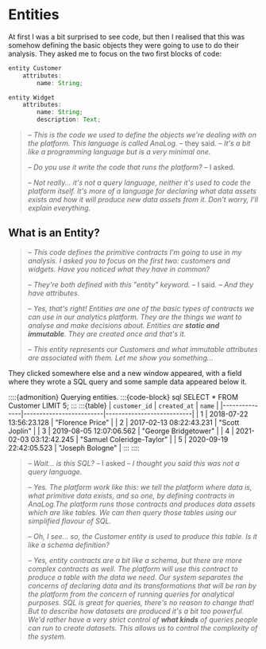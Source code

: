 # Entities

At first I was a bit surprised to see code, but then I realised that this was somehow defining the basic objects they were going to use to do their analysis. They asked me to focus on the two first blocks of code:

```js
entity Customer
    attributes:
        name: String;

entity Widget
    attributes:
        name: String;
        description: Text;
```

>– *This is the code we used to define the objects we're dealing with on the platform. This language is called AnaLog.* – they said. – *It's a bit like a programming language but is a very minimal one.*
>
>– *Do you use it write the code that runs the platform?* – I asked.
>
>– *Not really... it's not a query language, neither it's used to code the platform itself. It's more of a language for declaring what data assets exists and how it will produce new data assets from it. Don't worry, I'll explain everything.*

## What is an Entity?

>– *This code defines the primitive contracts I'm going to use in my analysis. I asked you to focus on the first two: customers and widgets. Have you noticed what they have in common?*
>
>– *They're both defined with this "entity" keyword.* – I said. – *And they have attributes.*
>
>– *Yes, that's right! Entities are one of the basic types of contracts we can use in our analytics platform. They are the things we want to analyse and make decisions about. Entities are **static and immutable**. They are created once and that's it.*
>
>– *This entity represents our Customers and what immutable attributes are associated with them. Let me show you something...*

They clicked somewhere else and a new window appeared, with a field where they wrote a SQL query and some sample data appeared below it.

::::{admonition} Querying entities.
:::{code-block} sql
  SELECT * FROM Customer LIMIT 5;
:::
:::{table}
| `customer_id` | `created_at`            | `name`                    |
|---------------|-------------------------|---------------------------|
| 1             | 2018-07-22 13:56:23.128 | "Florence Price"          |
| 2             | 2017-02-13 08:22:43.231 | "Scott Joplin"            |
| 3             | 2019-08-05 12:07:06.562 | "George Bridgetower"      |
| 4             | 2021-02-03 03:12:42.245 | "Samuel Coleridge-Taylor" |
| 5             | 2020-09-19 22:42:05.523 | "Joseph Bologne"          |
:::
::::

>– *Wait... is this SQL?* – I asked – *I thought you said this was not a query language.*
>
>– *Yes. The platform work like this: we tell the platform where data is, what primitive data exists, and so one, by defining contracts in AnaLog.The platform runs those contracts and produces data assets which are like tables. We can then query those tables using our simplified flavour of SQL.*
>
>– *Oh, I see... so, the Customer entity is used to produce this table. Is it like a schema definition?*
>
>– *Yes, entity contracts are a bit like a schema, but there are more complex contracts as well. The platform will use this contract to produce a table with the data we need. Our system separates the concerns of declaring data and its transformations that will be ran by the platform from the concern of running queries for analytical purposes. SQL is great for queries, there's no reason to change that! But to describe how datasets are produced it's a bit too powerful. We'd rather have a very strict control of **what kinds** of queries people can run to create datasets. This allows us to control the complexity of the system.*
